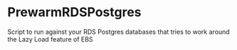 # PrewarmRDSPostgres
Script to run against your RDS Postgres databases that tries to work around the Lazy Load feature of EBS
